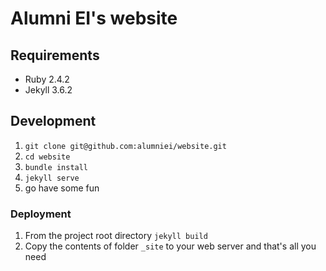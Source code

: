 # Alumni EI's website

## Requirements

- Ruby 2.4.2
- Jekyll 3.6.2

## Development

1. `git clone git@github.com:alumniei/website.git`
2. `cd website`
3. `bundle install`
4. `jekyll serve`
5. go have some fun

### Deployment
1. From the project root directory `jekyll build`
2. Copy the contents of folder `_site` to your web server and that's all you need
